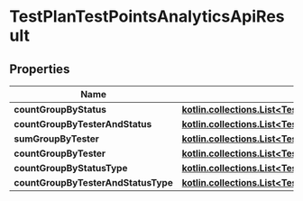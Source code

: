 
# TestPlanTestPointsAnalyticsApiResult

## Properties
| Name | Type | Description | Notes |
| ------------ | ------------- | ------------- | ------------- |
| **countGroupByStatus** | [**kotlin.collections.List&lt;TestPlanTestPointsStatusGroupApiResult&gt;**](TestPlanTestPointsStatusGroupApiResult.md) |  |  |
| **countGroupByTesterAndStatus** | [**kotlin.collections.List&lt;TestPlanTestPointsTesterAndStatusGroupApiResult&gt;**](TestPlanTestPointsTesterAndStatusGroupApiResult.md) |  |  |
| **sumGroupByTester** | [**kotlin.collections.List&lt;TestPlanTestPointsTesterGroupApiResult&gt;**](TestPlanTestPointsTesterGroupApiResult.md) |  |  |
| **countGroupByTester** | [**kotlin.collections.List&lt;TestPlanTestPointsTesterGroupApiResult&gt;**](TestPlanTestPointsTesterGroupApiResult.md) |  |  |
| **countGroupByStatusType** | [**kotlin.collections.List&lt;TestPlanTestPointsStatusTypeGroupApiResult&gt;**](TestPlanTestPointsStatusTypeGroupApiResult.md) |  |  |
| **countGroupByTesterAndStatusType** | [**kotlin.collections.List&lt;TestPlanTestPointsTesterAndStatusTypeGroupApiResult&gt;**](TestPlanTestPointsTesterAndStatusTypeGroupApiResult.md) |  |  |



